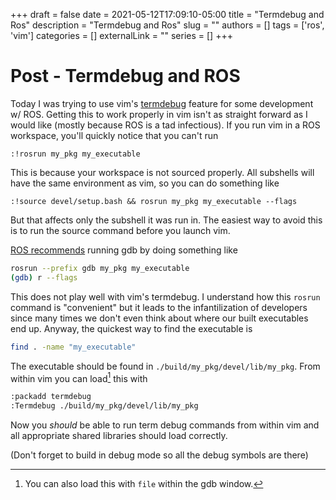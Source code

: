 +++
draft = false
date = 2021-05-12T17:09:10-05:00
title = "Termdebug and Ros"
description = "Termdebug and Ros"
slug = ""
authors = []
tags = ['ros', 'vim']
categories = []
externalLink = ""
series = []
+++

# Post - Termdebug and ROS

Today I was trying to use vim's [termdebug](https://vimhelp.org/terminal.txt.html#terminal-debug) feature for some
development w/ ROS.  Getting this to work properly in vim isn't as straight
forward as I would like (mostly because ROS is a tad infectious). If you run
vim in a ROS workspace, you'll quickly notice that you can't run
```vim
:!rosrun my_pkg my_executable
```
This is because your workspace is not sourced properly. All subshells will have
the same environment as vim, so you can do something like

```vim
:!source devel/setup.bash && rosrun my_pkg my_executable --flags
```

But that affects only the subshell it was run in. The easiest way to avoid this
is to run the source command before you launch vim.

[ROS recommends](https://answers.ros.org/question/222530/running-rosrun-with-gdb/) running gdb by doing something like
```bash
rosrun --prefix gdb my_pkg my_executable
(gdb) r --flags
```

This does not play well with vim's termdebug. I understand how this `rosrun`
command is "convenient" but it leads to the infantilization of developers since
many times we don't even think about where our built executables end up. Anyway,
the quickest way to find the executable is
```bash
find . -name "my_executable"
```

The executable should be found in `./build/my_pkg/devel/lib/my_pkg`. From within
vim you can load[^load] this with

```bash
:packadd termdebug
:Termdebug ./build/my_pkg/devel/lib/my_pkg
```

Now you _should_ be able to run term debug commands from within vim and all
appropriate shared libraries should load correctly.

(Don't forget to build in debug mode so all the debug symbols are there)

[^load]: You can also load this with `file` within the gdb window.
